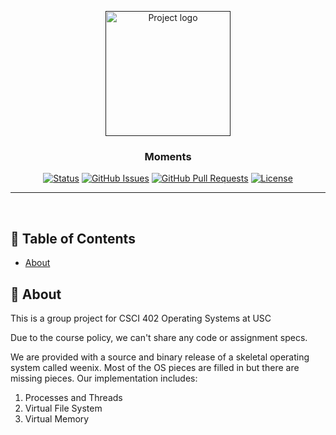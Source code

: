 <p align="center">
  <a href="" rel="noopener">
 <img width=200px height=200px src="https://i.imgur.com/6wj0hh6.jpg" alt="Project logo"></a>
</p>

<h3 align="center">Moments</h3>

<div align="center">

  [![Status](https://img.shields.io/badge/status-active-success.svg)]() 
  [![GitHub Issues](https://img.shields.io/github/issues/kylelobo/The-Documentation-Compendium.svg)](https://github.com/roaminggypsy/Moments/issues)
  [![GitHub Pull Requests](https://img.shields.io/github/issues-pr/kylelobo/The-Documentation-Compendium.svg)](https://github.com/roaminggypsy/Moments/pulls)
  [![License](https://img.shields.io/badge/license-MIT-blue.svg)](/LICENSE)

</div>

---

<p align="center"> 
    <br> 
</p>

## 📝 Table of Contents
- [About](#about)

## 🧐 About <a name = "about"></a>
This is a group project for CSCI 402 Operating Systems at USC

Due to the course policy, we can't share any code or assignment specs.


We are provided with a source and binary release of a skeletal operating system called weenix.
Most of the OS pieces are filled in but there are missing pieces.
Our implementation includes:
1) Processes and Threads 
2) Virtual File System
3) Virtual Memory

